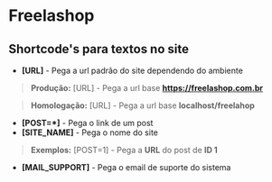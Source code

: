 # Freelashop

## Shortcode's para textos no site
* **[URL]** - Pega a url padrão do site dependendo do ambiente
>**Produção:** [URL] - Pega a url base **https://freelashop.com.br**

>**Homologação:** [URL] - Pega a url base **localhost/freelahop**

* **[POST=*]** - Pega o link de um post
* **[SITE_NAME]** - Pega o nome do site
>**Exemplos:** [POST=1] - Pega a **URL** do post de **ID 1**
* **[MAIL_SUPPORT]** - Pega o email de suporte do sistema